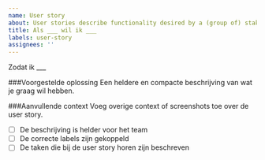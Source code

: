 ```yaml
---
name: User story
about: User stories describe functionality desired by a (group of) stakeholder(s).
title: Als ___ wil ik ___
labels: user-story
assignees: ''
---
```


Zodat ik ___

###Voorgestelde oplossing
Een heldere en compacte beschrijving van wat je graag wil hebben.

###Aanvullende context
Voeg overige context of screenshots toe over de user story.

- [ ] De beschrijving is helder voor het team
- [ ] De correcte labels zijn gekoppeld
- [ ] De taken die bij de user story horen zijn beschreven